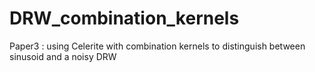 # DRW_combination_kernels
Paper3 : using Celerite with combination kernels to distinguish between sinusoid and a noisy DRW
